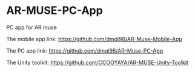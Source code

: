 # AR-MUSE-PC-App
PC app for AR muse 

The mobile app link: https://github.com/dmql98/AR-Muse-Mobile-App

The PC app link: https://github.com/dmql98/AR-Muse-PC-App

The Unity toolkit: https://github.com/CCOOYAYA/AR-MUSE-Unity-Toolkit
